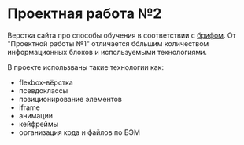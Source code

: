 # Проектная работа №2
Верстка сайта про способы обучения в соответствии с [брифом](https://code.s3.yandex.net/web-developer/project-1/sprint-2-brief.pdf).
От "Проектной работы №1" отличается бóльшим количеством информационных блоков и используемыми технологиями.

В проекте использваны такие технологии как:
* flexbox-вёрстка
* псевдоклассы
* позиционирование элементов
* iframe
* анимации
* кейфреймы
* организация кода и файлов по БЭМ